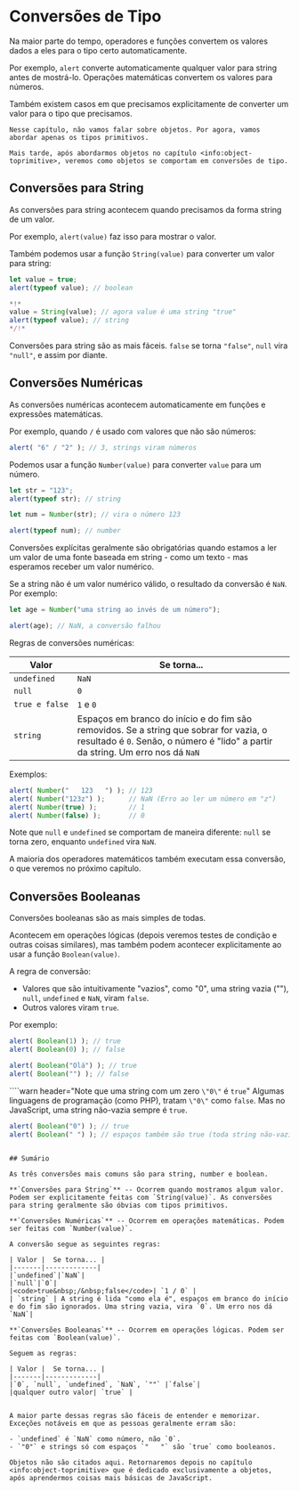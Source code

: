 # Conversões de Tipo

Na maior parte do tempo, operadores e funções convertem os valores dados a eles para o tipo certo automaticamente.

Por exemplo, `alert` converte automaticamente qualquer valor para string antes de mostrá-lo. Operações matemáticas convertem os valores para números.

Também existem casos em que precisamos explicitamente de converter um valor para o tipo que precisamos.

```smart header="Não vamos falar de objetos"
Nesse capítulo, não vamos falar sobre objetos. Por agora, vamos abordar apenas os tipos primitivos.

Mais tarde, após abordarmos objetos no capítulo <info:object-toprimitive>, veremos como objetos se comportam em conversões de tipo.
```

## Conversões para String

As conversões para string acontecem quando precisamos da forma string de um valor.

Por exemplo, `alert(value)` faz isso para mostrar o valor.

Também podemos usar a função `String(value)` para converter um valor para string:

```js run
let value = true;
alert(typeof value); // boolean

*!*
value = String(value); // agora value é uma string "true"
alert(typeof value); // string
*/!*
```

Conversões para string são as mais fáceis. `false` se torna `"false"`, `null` vira `"null"`, e assim por diante.
 
## Conversões Numéricas

As conversões numéricas acontecem automaticamente em funções e expressões matemáticas.

Por exemplo, quando `/` é usado com valores que não são números:

```js run
alert( "6" / "2" ); // 3, strings viram números
```

Podemos usar a função `Number(value)` para converter `value` para um número.

```js run
let str = "123";
alert(typeof str); // string

let num = Number(str); // vira o número 123

alert(typeof num); // number
```

Conversões explícitas geralmente são obrigatórias quando estamos a ler um valor de uma fonte baseada em string - como um texto - mas esperamos receber um valor numérico.

Se a string não é um valor numérico válido, o resultado da conversão é `NaN`. Por exemplo:

```js run
let age = Number("uma string ao invés de um número");

alert(age); // NaN, a conversão falhou
```

Regras de conversões numéricas:

| Valor |  Se torna... |
|-------|-------------|
|`undefined`|`NaN`|
|`null`|`0`|
|<code>true&nbsp;e&nbsp;false</code>| `1` e `0` |
| `string` | Espaços em branco do início e do fim são removidos. Se a string que sobrar for vazia, o resultado é `0`. Senão, o número é "lido" a partir da string. Um erro nos dá `NaN`|

Exemplos:

```js run
alert( Number("   123   ") ); // 123
alert( Number("123z") );      // NaN (Erro ao ler um número em "z")
alert( Number(true) );        // 1
alert( Number(false) );       // 0
```

Note que `null` e `undefined` se comportam de maneira diferente: `null` se torna zero, enquanto `undefined` vira `NaN`.

A maioria dos operadores matemáticos também executam essa conversão, o que veremos no próximo capítulo.

## Conversões Booleanas

Conversões booleanas são as mais simples de todas.

Acontecem em operações lógicas (depois veremos testes de condição e outras coisas similares), mas também podem acontecer explicitamente ao usar a função `Boolean(value)`.

A regra de conversão:

- Valores que são intuitivamente "vazios", como "0", uma string vazia (""), `null`, `undefined` e `NaN`, viram `false`.
- Outros valores viram `true`.

Por exemplo:

```js run
alert( Boolean(1) ); // true
alert( Boolean(0) ); // false

alert( Boolean("Olá") ); // true
alert( Boolean("") ); // false
```

````warn header="Note que uma string com um zero `\"0\"` é `true`"
Algumas linguagens de programação (como PHP), tratam `\"0\"` como `false`. Mas no JavaScript, uma string não-vazia sempre é `true`.

```js run
alert( Boolean("0") ); // true
alert( Boolean(" ") ); // espaços também são true (toda string não-vazia se torna true)
```
````

## Sumário

As três conversões mais comuns são para string, number e boolean.

**`Conversões para String`** -- Ocorrem quando mostramos algum valor. Podem ser explicitamente feitas com `String(value)`. As conversões para string geralmente são óbvias com tipos primitivos.

**`Conversões Numéricas`** -- Ocorrem em operações matemáticas. Podem ser feitas com `Number(value)`.

A conversão segue as seguintes regras:

| Valor |  Se torna... |
|-------|-------------|
|`undefined`|`NaN`|
|`null`|`0`|
|<code>true&nbsp;/&nbsp;false</code>| `1 / 0` |
| `string` | A string é lida "como ela é", espaços em branco do início e do fim são ignorados. Uma string vazia, vira `0`. Um erro nos dá `NaN`|

**`Conversões Booleanas`** -- Ocorrem em operações lógicas. Podem ser feitas com `Boolean(value)`.

Seguem as regras:

| Valor |  Se torna... |
|-------|-------------|
|`0`, `null`, `undefined`, `NaN`, `""` |`false`|
|qualquer outro valor| `true` |


A maior parte dessas regras são fáceis de entender e memorizar. Exceções notáveis em que as pessoas geralmente erram são:

- `undefined` é `NaN` como número, não `0`.
- `"0"` e strings só com espaços `"   "` são `true` como booleanos.

Objetos não são citados aqui. Retornaremos depois no capítulo <info:object-toprimitive> que é dedicado exclusivamente a objetos, após aprendermos coisas mais básicas de JavaScript.
